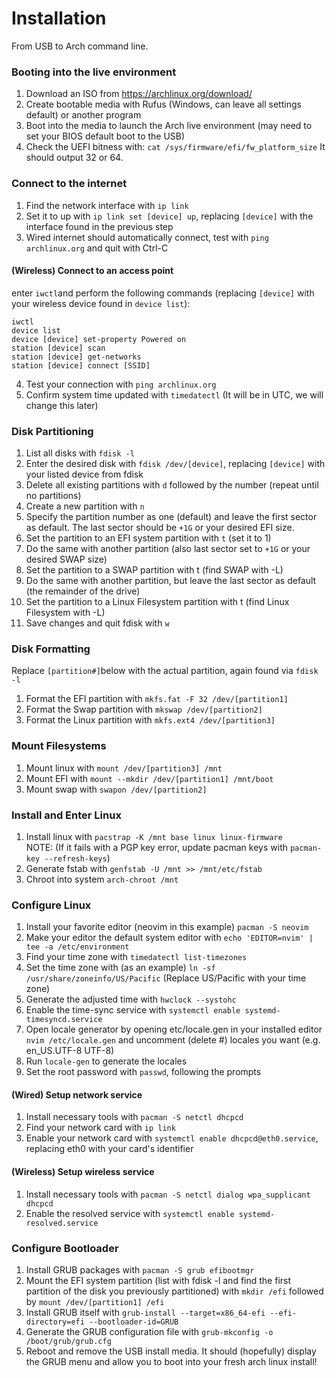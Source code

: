 # Installation
From USB to Arch command line.
### Booting into the live environment
1. Download an ISO from https://archlinux.org/download/
2. Create bootable media with Rufus (Windows, can leave all settings default) or another program
3. Boot into the media to launch the Arch live environment (may need to set your BIOS default boot to the USB)
4. Check the UEFI bitness with:
   `cat /sys/firmware/efi/fw_platform_size`
   It should output 32 or 64.
### Connect to the internet
1. Find the network interface with `ip link`
2. Set it to up with `ip link set [device] up`, replacing `[device]` with the interface found in the previous step
3. Wired internet should automatically connect, test with `ping archlinux.org` and quit with Ctrl-C
#### (Wireless) Connect to an access point
enter `iwctl`and perform the following commands (replacing `[device]` with your wireless device found in `device list`):
```
iwctl
device list
device [device] set-property Powered on
station [device] scan
station [device] get-networks
station [device] connect [SSID]
```
4. Test your connection with `ping archlinux.org`
5. Confirm system time updated with `timedatectl` (It will be in UTC, we will change this later)
### Disk Partitioning
1. List all disks with `fdisk -l`
2. Enter the desired disk with `fdisk /dev/[device]`, replacing `[device]` with your listed device from fdisk
3. Delete all existing partitions with `d` followed by the number (repeat until no partitions)
4. Create a new partition with `n`
5. Specify the partition number as one (default) and leave the first sector as default. The last sector should be `+1G` or your desired EFI size.
6. Set the partition to an EFI system partition with `t` (set it to 1)
7. Do the same with another partition (also last sector set to `+1G` or your desired SWAP size)
8. Set the partition to a SWAP partition with t (find SWAP with -L)
9. Do the same with another partition, but leave the last sector as default (the remainder of the drive)
10. Set the partition to a Linux Filesystem partition with t (find Linux Filesystem with -L)
11. Save changes and quit fdisk with `w`
### Disk Formatting
Replace `[partition#]`below with the actual partition, again found via `fdisk -l`
1. Format the EFI partition with `mkfs.fat -F 32 /dev/[partition1]`
2. Format the Swap partition with `mkswap /dev/[partition2]`
3. Format the Linux partition with `mkfs.ext4 /dev/[partition3]`
### Mount Filesystems
1. Mount linux with `mount /dev/[partition3] /mnt`
2. Mount EFI with `mount --mkdir /dev/[partition1] /mnt/boot`
3. Mount swap with `swapon /dev/[partition2]`
### Install and Enter Linux
1. Install linux with `pacstrap -K /mnt base linux linux-firmware`  
NOTE: (If it fails with a PGP key error, update pacman keys with `pacman-key --refresh-keys`)
2. Generate fstab with `genfstab -U /mnt >> /mnt/etc/fstab`
3. Chroot into system `arch-chroot /mnt`
### Configure Linux
1. Install your favorite editor (neovim in this example) `pacman -S neovim`
2. Make your editor the default system editor with `echo 'EDITOR=nvim' | tee -a /etc/environment`
3. Find your time zone with `timedatectl list-timezones`
4. Set the time zone with (as an example) `ln -sf /usr/share/zoneinfo/US/Pacific` (Replace US/Pacific with your time zone)
5. Generate the adjusted time with `hwclock --systohc`
6. Enable the time-sync service with `systemctl enable systemd-timesyncd.service`
7. Open locale generator by opening etc/locale.gen in your installed editor `nvim /etc/locale.gen` and uncomment (delete #) locales you want (e.g. en_US.UTF-8 UTF-8)
8. Run `locale-gen` to generate the locales
9. Set the root password with `passwd`, following the prompts
#### (Wired) Setup network service
1. Install necessary tools with `pacman -S netctl dhcpcd`
2. Find your network card with `ip link`
3. Enable your network card with `systemctl enable dhcpcd@eth0.service`, replacing eth0 with your card's identifier
#### (Wireless) Setup wireless service
1. Install necessary tools with `pacman -S netctl dialog wpa_supplicant dhcpcd`
2. Enable the resolved service with `systemctl enable systemd-resolved.service`
### Configure Bootloader
1. Install GRUB packages with `pacman -S grub efibootmgr`
2. Mount the EFI system partition (list with fdisk -l and find the first partition of the disk you previously partitioned) with `mkdir /efi` followed by `mount /dev/[partition1] /efi`
3. Install GRUB itself with `grub-install --target=x86_64-efi --efi-directory=efi --bootloader-id=GRUB`
4. Generate the GRUB configuration file with `grub-mkconfig -o /boot/grub/grub.cfg`
5. Reboot and remove the USB install media. It should (hopefully) display the GRUB menu and allow you to boot into your fresh arch linux install!
